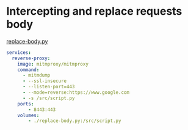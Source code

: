 

# Intercepting and replace requests body

[replace-body.py](replace-body.py)

```yaml
services:
  reverse-proxy:
    image: mitmproxy/mitmproxy
    command:
      - mitmdump
      - --ssl-insecure
      - --listen-port=443
      - --mode=reverse:https://www.google.com
      - -s /src/script.py
    ports:
        - 8443:443
    volumes:
        - ./replace-body.py:/src/script.py
 ```

